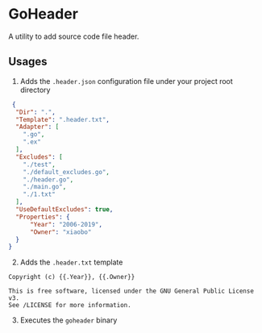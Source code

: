 # GoHeader

A utility to add source code file header.

## Usages

1. Adds the `.header.json` configuration file under your project root directory

  ```json
   {
    "Dir": ".",
    "Template": ".header.txt",
    "Adapter": [
      ".go",
	  ".ex"
	],
    "Excludes": [
      "./test",
	  "./default_excludes.go",
      "./header.go",
      "./main.go",
      "./1.txt"
    ],
    "UseDefaultExcludes": true,
    "Properties": {
        "Year": "2006-2019",
        "Owner": "xiaobo"
    }
}
  ```
2. Adds the `.header.txt` template

  ```
  Copyright (c) {{.Year}}, {{.Owner}}

  This is free software, licensed under the GNU General Public License v3.
  See /LICENSE for more information.

  ```
3. Executes the `goheader` binary
